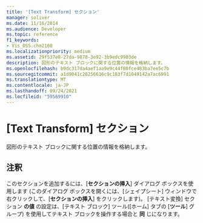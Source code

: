 ```yaml
---
title: '[Text Transform] セクション'
manager: soliver
ms.date: 11/16/2014
ms.audience: Developer
ms.topic: reference
f1_keywords:
- Vis_DSS.chm2160
ms.localizationpriority: medium
ms.assetid: 29f537e8-27da-9878-3e92-3b9edc9903de
description: 図形のテキスト ブロックに関する位置の情報を格納します。
ms.openlocfilehash: b9dc317da4aef1aa9e9c44f80fce483ba7ee5c7b
ms.sourcegitcommit: a1d9041c20256616c9c183f7d1049142a7ac6991
ms.translationtype: MT
ms.contentlocale: ja-JP
ms.lasthandoff: 09/24/2021
ms.locfileid: "59569910"
---
```

# <a name="text-transform-section"></a>[Text Transform] セクション

図形のテキスト ブロックに関する位置の情報を格納します。
  
## <a name="remarks"></a>注釈

このセクションを追加するには、[**セクションの挿入**] ダイアログ ボックスを使用します (このダイアログ ボックスを開くには、[シェイプシート] ウィンドウで右クリックして、[**セクションの挿入**] をクリックします)。 [テキスト変換] セクション **の値** の設定は、[テキスト ブロック] ツール([ホーム] タブの [**ツール**] グループ) を使用してテキスト ブロックを操作する場合と **同** じになります。 
  

